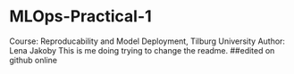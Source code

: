 # MLOps-Practical-1
Course: Reproducability and Model Deployment, Tilburg University
Author: Lena Jakoby
This is me doing trying to change the readme.
##edited on github online

